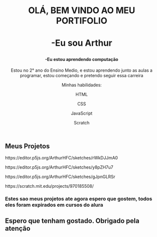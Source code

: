 
<body>
  <header class="container">
  <h1> OLÁ, BEM VINDO AO MEU PORTIFOLIO<h1>
    <p>-Eu sou Arthur</p>
    <h4>-Eu estou aprendendo computação</h4>
    <p>
     Estou no 2° ano do Ensino Medio, e estou aprendendo junto as aulas a programar, estou começando e pretendo seguir essa carreira
    </p>
    <p>Minhas habilidades:</p>
    <div>
      <p class= "badge bg-secondary">HTML</p>
      <p class= "badge bg-secondary">CSS</p>
      <p class= "badge bg-secondary">JavaScript</p>
      <p class= "badge bg-secondary">Scratch</p>
    </div>
  </header>

  <main class= "container">
     <h2> Meus Projetos </h2>
    <p> https://editor.p5js.org/ArthurHFC/sketches/rWkDJJmA0 </p>
    <p> https://editor.p5js.org/ArthurHFC/sketches/y8pZH7u7 </p>
    <p> https://editor.p5js.org/ArthurHFC/sketches/gJpnGLRSr </p>
    <p> https://scratch.mit.edu/projects/970185508/ </p>
    
</body>
<h3>Estes sao meus projetos ate agora espero que gostem, todos eles foram expirados em cursos do alura</h3>

 <h2> Espero que tenham gostado. Obrigado pela atenção</h2>
